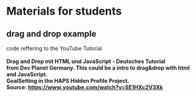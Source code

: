 # Materials for students

## drag and drop example

code reffering to the YouTube Tutorial <br><br><b> Drag and Drop mit HTML und JavaScript - Deutsches Tutorial<b> <br><brr>from <b>Dev Planet Germany. This could be a intro to drag&drop with html and JavaScript.<br> GoalSetting in the HAPS Hidden Profile Project.</b> <br>
Source: https://www.youtube.com/watch?v=SE1HXc2V3Xk